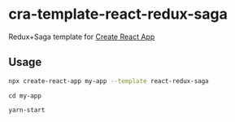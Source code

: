 # cra-template-react-redux-saga

Redux+Saga template for [Create React App](https://github.com/facebook/create-react-app)

## Usage

```sh
npx create-react-app my-app --template react-redux-saga
```
```
cd my-app
```
```
yarn-start
```
